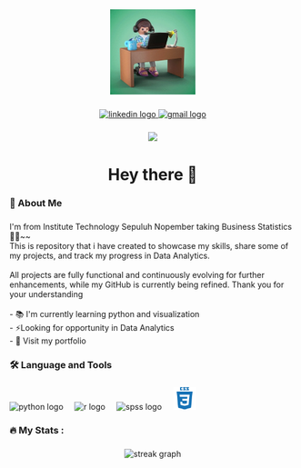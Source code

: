 <div align="center">
  <img height="150" src="https://github.com/FatimatuzzahroMutmainnah/images/blob/main/giphy%20(2).GIF?raw=true"  />
</div>

###

<div align="center">
  <a href="https://www.linkedin.com/in/fatimatuzzahro-mutmainnah-8297321a1/" target="_blank">
    <img src="https://img.shields.io/static/v1?message=LinkedIn&logo=linkedin&label=&color=0077B5&logoColor=white&labelColor=&style=for-the-badge" height="25" alt="linkedin logo"  />
  </a>
  <a href="mailto:fatimatuzzahromutma@gmail.com" target="_blank">
    <img src="https://img.shields.io/static/v1?message=Gmail&logo=gmail&label=&color=D14836&logoColor=white&labelColor=&style=for-the-badge" height="25" alt="gmail logo"  />
  </a>
</div>

###

<div align="center">
  <img src="https://visitor-badge.laobi.icu/badge?page_id=FatimatuzzahroMutmainnah.FatimatuzzahroMutmainnah&"  />
</div>

###

<h1 align="center">Hey there 👋</h1>

###

<h3 align="left">🧜  About Me</h3>

###

<p align="left">I'm from Institute Technology Sepuluh Nopember taking Business Statistics 🧚‍♀️~~<br>This is repository that i have created to showcase my skills, share some of my projects, and track my progress in Data Analytics.<br><br>All projects are fully functional and continuously evolving for further enhancements, while my GitHub is currently being refined. Thank you for your understanding<br><br>- 📚 I'm currently learning python and visualization<br>- ⚡Looking for opportunity in Data Analytics<br>- 🚀 Visit my portfolio</p>

###

<h3 align="left">🛠 Language and Tools</h3>

###

<div align="left">
  <img src="https://cdn.jsdelivr.net/gh/devicons/devicon/icons/python/python-original.svg" height="40" alt="python logo"  />
  <img width="12" />
  <img src="https://cdn.jsdelivr.net/gh/devicons/devicon/icons/r/r-original.svg" height="40" alt="r logo"  />
  <img width="12" />
  <img src="https://cdn.jsdelivr.net/gh/devicons/devicon/icons/spss/spss-original.svg" height="40" alt="spss logo"  />
  <img width="12" />
  <img src="https://github.com/devicons/devicon/blob/v2.16.0/icons/css3/css3-plain-wordmark.svg" height="40" alt="spss logo"  />
</div>

###

<h3 align="left">🔥   My Stats :</h3>

###

<div align="center">
  <img src="https://streak-stats.demolab.com?user=FatimatuzzahroMutmainnah&locale=en&mode=daily&theme=dark&hide_border=false&border_radius=5&order=3" height="220" alt="streak graph"  />
</div>

###
